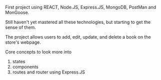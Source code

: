 First project using REACT, Node.JS, Express.JS, MongoDB, PostMan and MonGoose.

Still haven't yet mastered all these technologies, but starting to get the sense of them.

The project allows users to add, edit, update, and delete a book on the store's webpage.

Core concepts to look more into
1. states
2. components
3. routes and router using Express.JS
